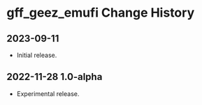 # gff_geez_emufi Change History

## 2023-09-11
* Initial release.

## 2022-11-28 1.0-alpha
* Experimental release.

